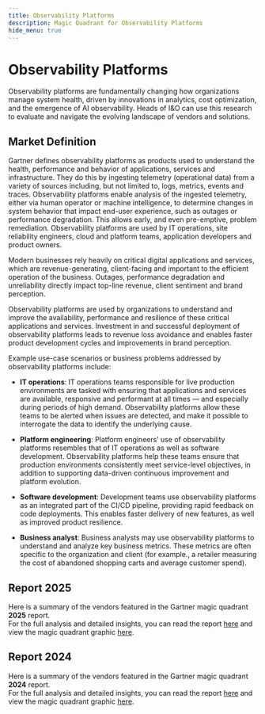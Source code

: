 ```yaml
---
title: Observability Platforms
description: Magic Quadrant for Observability Platforms
hide_menu: true
---
```


# Observability Platforms

Observability platforms are fundamentally changing how organizations manage system health, driven by innovations in analytics, cost optimization, and the emergence of AI observability. Heads of I&O can use this research to evaluate and navigate the evolving landscape of vendors and solutions.

## Market Definition

Gartner defines observability platforms as products used to understand the health, performance and behavior of applications, services and infrastructure. They do this by ingesting telemetry (operational data) from a variety of sources including, but not limited to, logs, metrics, events and traces. Observability platforms enable analysis of the ingested telemetry, either via human operator or machine intelligence, to determine changes in system behavior that impact end-user experience, such as outages or performance degradation. This allows early, and even pre-emptive, problem remediation. Observability platforms are used by IT operations, site reliability engineers, cloud and platform teams, application developers and product owners.

Modern businesses rely heavily on critical digital applications and services, which are revenue-generating, client-facing and important to the efficient operation of the business. Outages, performance degradation and unreliability directly impact top-line revenue, client sentiment and brand perception.

Observability platforms are used by organizations to understand and improve the availability, performance and resilience of these critical applications and services. Investment in and successful deployment of observability platforms leads to revenue loss avoidance and enables faster product development cycles and improvements in brand perception.

Example use-case scenarios or business problems addressed by observability platforms include:

- **IT operations**: IT operations teams responsible for live production environments are tasked with ensuring that applications and services are available, responsive and performant at all times — and especially during periods of high demand. Observability platforms allow these teams to be alerted when issues are detected, and make it possible to interrogate the data to identify the underlying cause.

- **Platform engineering**: Platform engineers’ use of observability platforms resembles that of IT operations as well as software development. Observability platforms help these teams ensure that production environments consistently meet service-level objectives, in addition to supporting data-driven continuous improvement and platform evolution.

- **Software development**: Development teams use observability platforms as an integrated part of the CI/CD pipeline, providing rapid feedback on code deployments. This enables faster delivery of new features, as well as improved product resilience.

- **Business analyst**: Business analysts may use observability platforms to understand and analyze key business metrics. These metrics are often specific to the organization and client (for example., a retailer measuring the cost of abandoned shopping carts and average customer spend).

## Report 2025

Here is a summary of the vendors featured in the Gartner magic quadrant **2025** report. <br/>For the full analysis and detailed insights, you can read the report
<a href="/docs/2025/observability-platforms.pdf" target="_blank" rel="noopener noreferrer">here</a>
and view the magic quadrant graphic
<a href="/docs/2025/observability-platforms.png" target="_blank" rel="noopener noreferrer">here</a>.

## Report 2024

Here is a summary of the vendors featured in the Gartner magic quadrant **2024** report. <br/>For the full analysis and detailed insights, you can read the report
<a href="/docs/2024/observability-platforms.pdf" target="_blank" rel="noopener noreferrer">here</a>
and view the magic quadrant graphic
<a href="/docs/2024/observability-platforms.png" target="_blank" rel="noopener noreferrer">here</a>.
